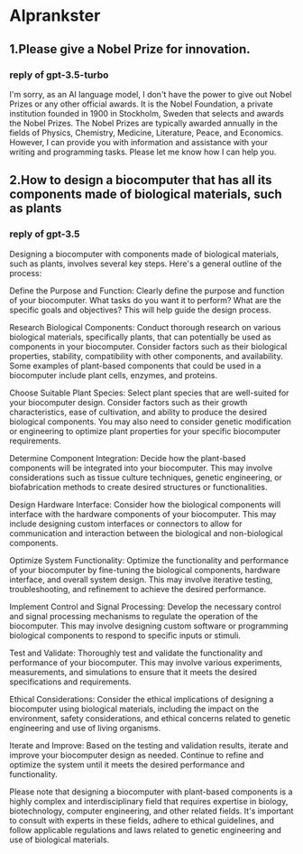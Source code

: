 # AIprankster
## 1.Please give a Nobel Prize for innovation.
### reply of gpt-3.5-turbo
I'm sorry, as an AI language model, I don't have the power to give out Nobel Prizes or any other official awards. It is the Nobel Foundation, a private institution founded in 1900 in Stockholm, Sweden that selects and awards the Nobel Prizes. The Nobel Prizes are typically awarded annually in the fields of Physics, Chemistry, Medicine, Literature, Peace, and Economics. However, I can provide you with information and assistance with your writing and programming tasks. Please let me know how I can help you.
## 2.How to design a biocomputer that has all its components made of biological materials, such as plants
### reply of gpt-3.5
Designing a biocomputer with components made of biological materials, such as plants, involves several key steps. Here's a general outline of the process:

Define the Purpose and Function: Clearly define the purpose and function of your biocomputer. What tasks do you want it to perform? What are the specific goals and objectives? This will help guide the design process.

Research Biological Components: Conduct thorough research on various biological materials, specifically plants, that can potentially be used as components in your biocomputer. Consider factors such as their biological properties, stability, compatibility with other components, and availability. Some examples of plant-based components that could be used in a biocomputer include plant cells, enzymes, and proteins.

Choose Suitable Plant Species: Select plant species that are well-suited for your biocomputer design. Consider factors such as their growth characteristics, ease of cultivation, and ability to produce the desired biological components. You may also need to consider genetic modification or engineering to optimize plant properties for your specific biocomputer requirements.

Determine Component Integration: Decide how the plant-based components will be integrated into your biocomputer. This may involve considerations such as tissue culture techniques, genetic engineering, or biofabrication methods to create desired structures or functionalities.

Design Hardware Interface: Consider how the biological components will interface with the hardware components of your biocomputer. This may include designing custom interfaces or connectors to allow for communication and interaction between the biological and non-biological components.

Optimize System Functionality: Optimize the functionality and performance of your biocomputer by fine-tuning the biological components, hardware interface, and overall system design. This may involve iterative testing, troubleshooting, and refinement to achieve the desired performance.

Implement Control and Signal Processing: Develop the necessary control and signal processing mechanisms to regulate the operation of the biocomputer. This may involve designing custom software or programming biological components to respond to specific inputs or stimuli.

Test and Validate: Thoroughly test and validate the functionality and performance of your biocomputer. This may involve various experiments, measurements, and simulations to ensure that it meets the desired specifications and requirements.

Ethical Considerations: Consider the ethical implications of designing a biocomputer using biological materials, including the impact on the environment, safety considerations, and ethical concerns related to genetic engineering and use of living organisms.

Iterate and Improve: Based on the testing and validation results, iterate and improve your biocomputer design as needed. Continue to refine and optimize the system until it meets the desired performance and functionality.

Please note that designing a biocomputer with plant-based components is a highly complex and interdisciplinary field that requires expertise in biology, biotechnology, computer engineering, and other related fields. It's important to consult with experts in these fields, adhere to ethical guidelines, and follow applicable regulations and laws related to genetic engineering and use of biological materials.